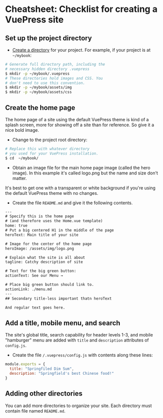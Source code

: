 # Cheatsheet: Checklist for creating a VuePress site

## Set up the project directory

* [Create a directory](/creating-the-directories-for-your-vuepress-site.md) for your project.
For example, if your project is at `~/mybook`:

```bash
# Generate full directory path, including the
# necessary hidden directory .vuepress
$ mkdir -p ~/mybook/.vuepress
# These directories hold images and CSS. You 
# don't need to use this convention.
$ mkdir -p ~/mybook/assets/img
$ mkdir -p ~/mybook/assets/css
```

## Create the home page

The home page of a site using the default VuePress theme is kind of a splash screen, more for 
showing off a site than for reference. So give it a nice bold image.

* Change to the project root directory:

```bash
# Replace this with whatever directory
# you used for your VuePress installation.
$ cd  ~/mybook/
```

* Obtain an image file for the main home page image (called the hero image). In this example
it's called logo.png but the name and size don't matter. 

It's best to get one with
a transparent or white background if you're using the default VuePress theme
with no changes.

* Create the file `README.md` and give it the following contents.

```txt
---
# Specify this is the home page 
# (and therefore uses the Home.vue template)
home: true
# Put a big centered H1 in the middle of the page
heroText: Main title of your site

# Image for the center of the home page
heroImage: /assets/img/logo.png

# Explain what the site is all about
tagline: Catchy description of site

# Text for the big green button:
actionText: See our Menu →

# Place big green button should link to. 
actionLink: ./menu.md
---
## Secondary title-less important thatn heroText

And regular text goes here.
```

## Add a title, mobile menu, and search

The site's global title, search capability for header levels 1-3, and mobile
"hamburger" menu are added with `title` and `description` attributes of `config.js`.

* Create the file `/.vuepress/config.js` with contents along these lines:

```javascript
module.exports = {
  title: "Springfiled Dim Sum",
  description: "Springfield's best Chinese food!"
}
```

## Adding other directories

You can add more directories to organize your site. Each directory must contain 
file named `README.md`.
